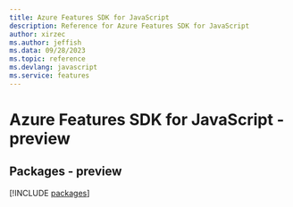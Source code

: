 ```yaml
---
title: Azure Features SDK for JavaScript
description: Reference for Azure Features SDK for JavaScript
author: xirzec
ms.author: jeffish
ms.data: 09/28/2023
ms.topic: reference
ms.devlang: javascript
ms.service: features
---
```

# Azure Features SDK for JavaScript - preview
## Packages - preview
[!INCLUDE [packages](features-index.md)]